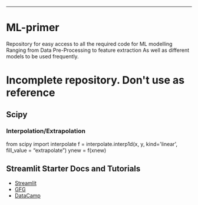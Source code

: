 ---

# ML-primer
Repository for easy access to all the required code for ML modelling
Ranging from Data Pre-Processing to feature extraction
As well as different models to be used frequently.


# Incomplete repository. Don't use as reference

## Scipy

### Interpolation/Extrapolation

from scipy import interpolate
f = interpolate.interp1d(x, y, kind='linear', fill_value = “extrapolate”)
ynew = f(xnew)


## Streamlit Starter Docs and Tutorials

- [Streamlit](https://docs.streamlit.io/get-started?trk=public_post_comment-text)
- [GFG](https://www.geeksforgeeks.org/a-beginners-guide-to-streamlit?trk=public_post_comment-text)
- [DataCamp](https://www.datacamp.com/tutorial/streamlit?trk=public_post_comment-text)



